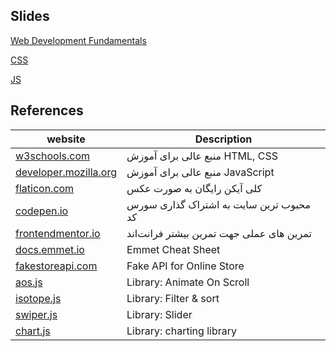 ## Slides

[Web Development Fundamentals](https://docs.google.com/presentation/d/1So3B319k9YpjutCm2YmTk8JBRG5zGhSAU3okY726Vuw/edit?usp=sharing)

[CSS](https://mm.tt/app/map/2827455013?t=Lmjv2cmPp1)

[JS](https://mm.tt/app/map/2852545263?t=Jqy2FYeyvZ)

## References

| website                                                | Description                              |
| ------------------------------------------------------ | ---------------------------------------- |
| [w3schools.com](https://w3schools.com)                 | منبع عالی برای آموزش HTML, CSS           |
| [developer.mozilla.org](https://developer.mozilla.org) | منبع عالی برای آموزش JavaScript          |
| [flaticon.com](https://flaticon.com)                   | کلی آیکن رایگان به صورت عکس              |
| [codepen.io](https://codepen.io)                       | محبوب ترین سایت به اشتراک گذاری سورس کد  |
| [frontendmentor.io](https://frontendmentor.io)         | تمرین های عملی جهت تمرین بیشتر فرانت‌اند |
| [docs.emmet.io](https://docs.emmet.io/cheat-sheet/)    | Emmet Cheat Sheet                        |
| [fakestoreapi.com](https://fakestoreapi.com/)          | Fake API for Online Store                |
| [aos.js](https://michalsnik.github.io/aos/)            | Library: Animate On Scroll               |
| [isotope.js](https://isotope.metafizzy.co/)            | Library: Filter & sort                   |
| [swiper.js](https://swiperjs.com/)                     | Library: Slider                          |
| [chart.js](https://www.chartjs.org/)                   | Library: charting library                |
